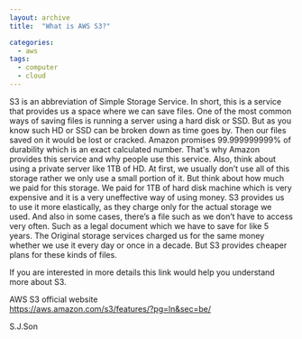 ```yaml
---
layout: archive
title:  "What is AWS S3?"

categories:
  - aws
tags:
  - computer
  - cloud
---
```






 S3 is an abbreviation of Simple Storage Service.
 In short, this is a service that provides us a space where we can save files.
 One of the most common ways of saving files is running a server using a hard disk or SSD.
 But as you know such HD or SSD can be broken down as time goes by.
 Then our files saved on it would be lost or cracked.
 Amazon promises 99.999999999% of durability which is an exact calculated number.
 That's why Amazon provides this service and why people use this service.
 Also, think about using a private server like 1TB of HD.
 At first, we usually don’t use all of this storage rather we only use a small portion of it.
 But think about how much we paid for this storage.
 We paid for 1TB of hard disk machine which is very expensive and it is a very uneffective way of using money.
 S3 provides us to use it more elastically, as they charge only for the actual storage we used.
 And also in some cases, there’s a file such as we don’t have to access very often. Such as a legal document which we have to save for like 5 years. The Original storage services charged us for the same money whether we use it every day or once in a decade. But S3 provides cheaper plans for these kinds of files.   

 If you are interested in more details this link would help you understand more about S3.

 AWS S3 official website    
 <https://aws.amazon.com/s3/features/?pg=ln&sec=be/>


 S.J.Son

